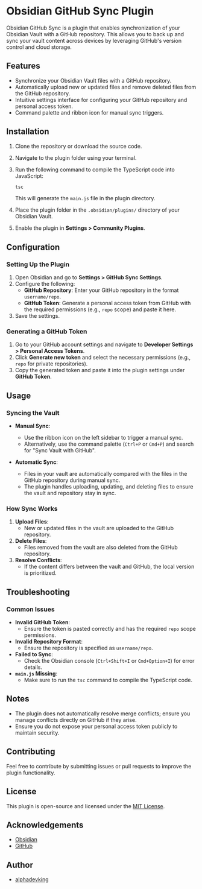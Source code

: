# Obsidian GitHub Sync Plugin

Obsidian GitHub Sync is a plugin that enables synchronization of your Obsidian Vault with a GitHub repository. This allows you to back up and sync your vault content across devices by leveraging GitHub's version control and cloud storage.

## Features

- Synchronize your Obsidian Vault files with a GitHub repository.
- Automatically upload new or updated files and remove deleted files from the GitHub repository.
- Intuitive settings interface for configuring your GitHub repository and personal access token.
- Command palette and ribbon icon for manual sync triggers.

## Installation

1. Clone the repository or download the source code.
2. Navigate to the plugin folder using your terminal.
3. Run the following command to compile the TypeScript code into JavaScript:

   ```bash
   tsc
   ```

   This will generate the `main.js` file in the plugin directory.
4. Place the plugin folder in the `.obsidian/plugins/` directory of your Obsidian Vault.
5. Enable the plugin in **Settings > Community Plugins**.

## Configuration

### Setting Up the Plugin

1. Open Obsidian and go to **Settings > GitHub Sync Settings**.
2. Configure the following:
   - **GitHub Repository**: Enter your GitHub repository in the format `username/repo`.
   - **GitHub Token**: Generate a personal access token from GitHub with the required permissions (e.g., `repo` scope) and paste it here.
3. Save the settings.

### Generating a GitHub Token

1. Go to your GitHub account settings and navigate to **Developer Settings > Personal Access Tokens**.
2. Click **Generate new token** and select the necessary permissions (e.g., `repo` for private repositories).
3. Copy the generated token and paste it into the plugin settings under **GitHub Token**.

## Usage

### Syncing the Vault

- **Manual Sync**:
  - Use the ribbon icon on the left sidebar to trigger a manual sync.
  - Alternatively, use the command palette (`Ctrl+P` or `Cmd+P`) and search for "Sync Vault with GitHub".

- **Automatic Sync**:
  - Files in your vault are automatically compared with the files in the GitHub repository during manual sync.
  - The plugin handles uploading, updating, and deleting files to ensure the vault and repository stay in sync.

### How Sync Works

1. **Upload Files**:
   - New or updated files in the vault are uploaded to the GitHub repository.
2. **Delete Files**:
   - Files removed from the vault are also deleted from the GitHub repository.
3. **Resolve Conflicts**:
   - If the content differs between the vault and GitHub, the local version is prioritized.

## Troubleshooting

### Common Issues

- **Invalid GitHub Token**:
  - Ensure the token is pasted correctly and has the required `repo` scope permissions.
- **Invalid Repository Format**:
  - Ensure the repository is specified as `username/repo`.
- **Failed to Sync**:
  - Check the Obsidian console (`Ctrl+Shift+I` or `Cmd+Option+I`) for error details.
- **`main.js` Missing**:
  - Make sure to run the `tsc` command to compile the TypeScript code.

## Notes

- The plugin does not automatically resolve merge conflicts; ensure you manage conflicts directly on GitHub if they arise.
- Ensure you do not expose your personal access token publicly to maintain security.

## Contributing

Feel free to contribute by submitting issues or pull requests to improve the plugin functionality.

## License

This plugin is open-source and licensed under the [MIT License](LICENSE).

## Acknowledgements

- [Obsidian](https://obsidian.md/)
- [GitHub](https://github.com/)

## Author

- [alphadevking](https://github.com/alphadevking)
